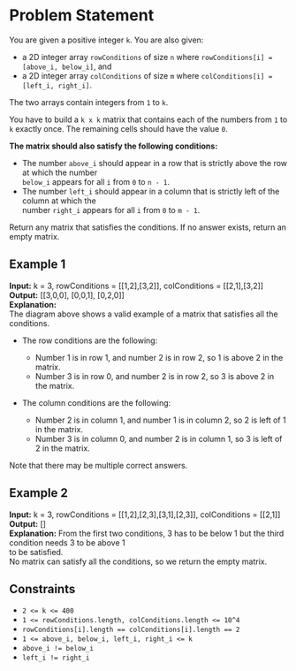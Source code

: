# Problem Statement

You are given a positive integer `k`. You are also given:

- a 2D integer array `rowConditions` of size `n` where `rowConditions[i] = [above_i, below_i]`, and
- a 2D integer array `colConditions` of size `m` where `colConditions[i] = [left_i, right_i]`.

The two arrays contain integers from `1` to `k`.

You have to build a `k x k` matrix that contains each of the numbers from `1` to `k` exactly once.
The remaining cells should have the value `0`.

**The matrix should also satisfy the following conditions:**

- The number `above_i` should appear in a row that is strictly above the row at which the number  
`below_i` appears for all `i` from `0` to `n - 1`.
- The number `left_i` should appear in a column that is strictly left of the column at which the  
number `right_i` appears for all `i` from `0` to `m - 1`.

Return any matrix that satisfies the conditions. If no answer exists, return an empty matrix.

## Example 1

**Input:** k = 3, rowConditions = [[1,2],[3,2]], colConditions = [[2,1],[3,2]]  
**Output:** [[3,0,0], [0,0,1], [0,2,0]]  
**Explanation:**  
The diagram above shows a valid example of a matrix that satisfies all the conditions.

- The row conditions are the following:
  - Number 1 is in row 1, and number 2 is in row 2, so 1 is above 2 in the matrix.
  - Number 3 is in row 0, and number 2 is in row 2, so 3 is above 2 in the matrix.

- The column conditions are the following:
  - Number 2 is in column 1, and number 1 is in column 2, so 2 is left of 1 in the matrix.
  - Number 3 is in column 0, and number 2 is in column 1, so 3 is left of 2 in the matrix.

Note that there may be multiple correct answers.

## Example 2

**Input:** k = 3, rowConditions = [[1,2],[2,3],[3,1],[2,3]], colConditions = [[2,1]]  
**Output:** []  
**Explanation:**
From the first two conditions, 3 has to be below 1 but the third condition needs 3 to be above 1  
to be satisfied.  
No matrix can satisfy all the conditions, so we return the empty matrix.

## Constraints

- `2 <= k <= 400`
- `1 <= rowConditions.length, colConditions.length <= 10^4`
- `rowConditions[i].length == colConditions[i].length == 2`
- `1 <= above_i, below_i, left_i, right_i <= k`
- `above_i != below_i`
- `left_i != right_i`